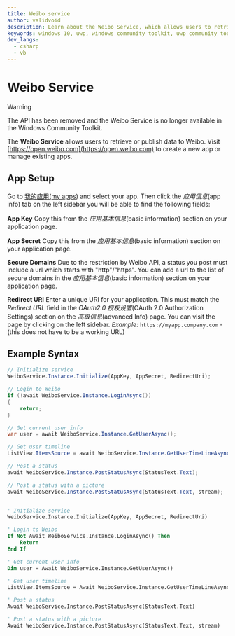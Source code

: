 ```yaml
---
title: Weibo service
author: validvoid
description: Learn about the Weibo Service, which allows users to retrieve or publish data to Weibo. See app setup instructions, syntax examples, and requirements.
keywords: windows 10, uwp, windows community toolkit, uwp community toolkit, uwp toolkit, Weibo
dev_langs:
  - csharp
  - vb
---
```


# Weibo Service

> [!WARNING]
> The API has been removed and the Weibo Service is no longer available in the Windows Community Toolkit.

The **Weibo Service** allows users to retrieve or publish data to Weibo. Visit [https://open.weibo.com](https://open.weibo.com) to create a new app or manage existing apps.

## App Setup

Go to [我的应用(my apps)](https://open.weibo.com/apps) and select your app. Then click the *应用信息*(app info) tab on the left sidebar you will be able to find the following fields:

**App Key**
Copy this from the *应用基本信息*(basic information) section on your application page.

**App Secret**
Copy this from the *应用基本信息*(basic information) section on your application page.

**Secure Domains**
Due to the restriction by Weibo API, a status you post must include a url which starts with "http"/"https". You can add a url to the list of secure domains in the *应用基本信息*(basic information) section on your application page.

**Redirect URI** Enter a unique URI for your application.  This must match the *Redirect URL* field in the *OAuth2.0 授权设置*(OAuth 2.0 Authorization Settings) section on the *高级信息*(advanced Info) page. You can visit the page by clicking on the left sidebar.
*Example*: `https://myapp.company.com` - (this does not have to be a working URL)

## Example Syntax

```csharp
// Initialize service
WeiboService.Instance.Initialize(AppKey, AppSecret, RedirectUri);

// Login to Weibo
if (!await WeiboService.Instance.LoginAsync())
{
    return;
}

// Get current user info
var user = await WeiboService.Instance.GetUserAsync();

// Get user timeline
ListView.ItemsSource = await WeiboService.Instance.GetUserTimeLineAsync(user.ScreenName, 50);

// Post a status
await WeiboService.Instance.PostStatusAsync(StatusText.Text);

// Post a status with a picture
await WeiboService.Instance.PostStatusAsync(StatusText.Text, stream);

```

```vb

' Initialize service
WeiboService.Instance.Initialize(AppKey, AppSecret, RedirectUri)

' Login to Weibo
If Not Await WeiboService.Instance.LoginAsync() Then
    Return
End If

' Get current user info
Dim user = Await WeiboService.Instance.GetUserAsync()

' Get user timeline
ListView.ItemsSource = Await WeiboService.Instance.GetUserTimeLineAsync(user.ScreenName, 50)

' Post a status
Await WeiboService.Instance.PostStatusAsync(StatusText.Text)

' Post a status with a picture
Await WeiboService.Instance.PostStatusAsync(StatusText.Text, stream)
  
```
